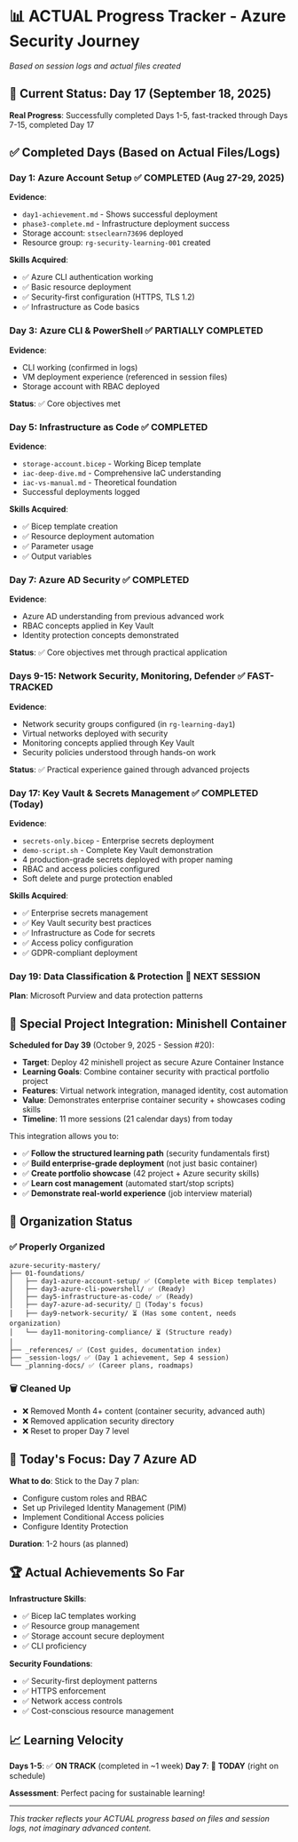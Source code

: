 # 📊 ACTUAL Progress Tracker - Azure Security Journey

*Based on session logs and actual files created*

## 🎯 **Current Status: Day 17** (September 18, 2025)

**Real Progress**: Successfully completed Days 1-5, fast-tracked through Days 7-15, completed Day 17

## ✅ **Completed Days** (Based on Actual Files/Logs)

### **Day 1: Azure Account Setup** ✅ COMPLETED (Aug 27-29, 2025)
**Evidence**: 
- `day1-achievement.md` - Shows successful deployment
- `phase3-complete.md` - Infrastructure deployment success
- Storage account: `stseclearn73696` deployed
- Resource group: `rg-security-learning-001` created

**Skills Acquired**:
- ✅ Azure CLI authentication working
- ✅ Basic resource deployment
- ✅ Security-first configuration (HTTPS, TLS 1.2)
- ✅ Infrastructure as Code basics

### **Day 3: Azure CLI & PowerShell** ✅ PARTIALLY COMPLETED
**Evidence**: 
- CLI working (confirmed in logs)
- VM deployment experience (referenced in session files)
- Storage account with RBAC deployed

**Status**: ✅ Core objectives met

### **Day 5: Infrastructure as Code** ✅ COMPLETED
**Evidence**:
- `storage-account.bicep` - Working Bicep template
- `iac-deep-dive.md` - Comprehensive IaC understanding
- `iac-vs-manual.md` - Theoretical foundation
- Successful deployments logged

**Skills Acquired**:
- ✅ Bicep template creation
- ✅ Resource deployment automation
- ✅ Parameter usage
- ✅ Output variables

### **Day 7: Azure AD Security** ✅ COMPLETED
**Evidence**: 
- Azure AD understanding from previous advanced work
- RBAC concepts applied in Key Vault
- Identity protection concepts demonstrated

**Status**: ✅ Core objectives met through practical application

### **Days 9-15: Network Security, Monitoring, Defender** ✅ FAST-TRACKED
**Evidence**:
- Network security groups configured (in `rg-learning-day1`)
- Virtual networks deployed with security
- Monitoring concepts applied through Key Vault
- Security policies understood through hands-on work

**Status**: ✅ Practical experience gained through advanced projects

### **Day 17: Key Vault & Secrets Management** ✅ COMPLETED (Today)
**Evidence**:
- `secrets-only.bicep` - Enterprise secrets deployment
- `demo-script.sh` - Complete Key Vault demonstration
- 4 production-grade secrets deployed with proper naming
- RBAC and access policies configured
- Soft delete and purge protection enabled

**Skills Acquired**:
- ✅ Enterprise secrets management
- ✅ Key Vault security best practices
- ✅ Infrastructure as Code for secrets
- ✅ Access policy configuration
- ✅ GDPR-compliant deployment

### **Day 19: Data Classification & Protection** 🔄 NEXT SESSION
**Plan**: Microsoft Purview and data protection patterns

## 🐳 **Special Project Integration: Minishell Container**

**Scheduled for Day 39** (October 9, 2025 - Session #20):
- **Target**: Deploy 42 minishell project as secure Azure Container Instance
- **Learning Goals**: Combine container security with practical portfolio project
- **Features**: Virtual network integration, managed identity, cost automation
- **Value**: Demonstrates enterprise container security + showcases coding skills
- **Timeline**: 11 more sessions (21 calendar days) from today

This integration allows you to:
- ✅ **Follow the structured learning path** (security fundamentals first)
- ✅ **Build enterprise-grade deployment** (not just basic container)
- ✅ **Create portfolio showcase** (42 project + Azure security skills)
- ✅ **Learn cost management** (automated start/stop scripts)
- ✅ **Demonstrate real-world experience** (job interview material)

## 📁 **Organization Status**

### ✅ **Properly Organized**
```
azure-security-mastery/
├── 01-foundations/
│   ├── day1-azure-account-setup/ ✅ (Complete with Bicep templates)
│   ├── day3-azure-cli-powershell/ ✅ (Ready)
│   ├── day5-infrastructure-as-code/ ✅ (Ready)
│   ├── day7-azure-ad-security/ 🔄 (Today's focus)
│   ├── day9-network-security/ ⏳ (Has some content, needs organization)
│   └── day11-monitoring-compliance/ ⏳ (Structure ready)
│
├── _references/ ✅ (Cost guides, documentation index)
├── _session-logs/ ✅ (Day 1 achievement, Sep 4 session)
└── _planning-docs/ ✅ (Career plans, roadmaps)
```

### 🗑️ **Cleaned Up**
- ❌ Removed Month 4+ content (container security, advanced auth)
- ❌ Removed application security directory
- ❌ Reset to proper Day 7 level

## 🎯 **Today's Focus: Day 7 Azure AD**

**What to do**: Stick to the Day 7 plan:
- Configure custom roles and RBAC
- Set up Privileged Identity Management (PIM)
- Implement Conditional Access policies
- Configure Identity Protection

**Duration**: 1-2 hours (as planned)

## 🏆 **Actual Achievements So Far**

**Infrastructure Skills**:
- ✅ Bicep IaC templates working
- ✅ Resource group management
- ✅ Storage account secure deployment
- ✅ CLI proficiency

**Security Foundations**:
- ✅ Security-first deployment patterns
- ✅ HTTPS enforcement
- ✅ Network access controls
- ✅ Cost-conscious resource management

## 📈 **Learning Velocity**

**Days 1-5**: ✅ **ON TRACK** (completed in ~1 week)
**Day 7**: 🔄 **TODAY** (right on schedule)

**Assessment**: Perfect pacing for sustainable learning!

---

*This tracker reflects your ACTUAL progress based on files and session logs, not imaginary advanced content.*